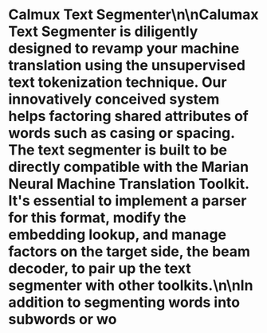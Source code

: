 # Calmux Text Segmenter\n\nCalumax Text Segmenter is diligently designed to revamp your machine translation using the unsupervised text tokenization technique. Our innovatively conceived system helps factoring shared attributes of words such as casing or spacing. The text segmenter is built to be directly compatible with the Marian Neural Machine Translation Toolkit. It's essential to implement a parser for this format, modify the embedding lookup, and manage factors on the target side, the beam decoder, to pair up the text segmenter with other toolkits.\n\nIn addition to segmenting words into subwords or wo